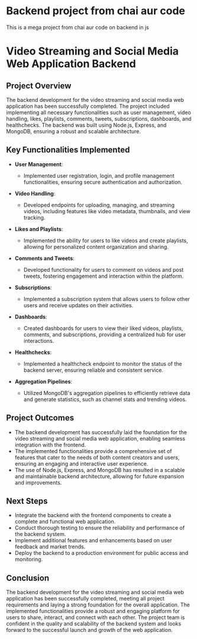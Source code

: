 # Backend project from chai aur code 

This is a mega project from chai aur code on backend in js

# Video Streaming and Social Media Web Application Backend

## Project Overview
The backend development for the video streaming and social media web application has been successfully completed. The project included implementing all necessary functionalities such as user management, video handling, likes, playlists, comments, tweets, subscriptions, dashboards, and healthchecks. The backend was built using Node.js, Express, and MongoDB, ensuring a robust and scalable architecture.

## Key Functionalities Implemented
- **User Management**: 
  - Implemented user registration, login, and profile management functionalities, ensuring secure authentication and authorization.

- **Video Handling**: 
  - Developed endpoints for uploading, managing, and streaming videos, including features like video metadata, thumbnails, and view tracking.

- **Likes and Playlists**: 
  - Implemented the ability for users to like videos and create playlists, allowing for personalized content organization and sharing.

- **Comments and Tweets**: 
  - Developed functionality for users to comment on videos and post tweets, fostering engagement and interaction within the platform.

- **Subscriptions**: 
  - Implemented a subscription system that allows users to follow other users and receive updates on their activities.

- **Dashboards**: 
  - Created dashboards for users to view their liked videos, playlists, comments, and subscriptions, providing a centralized hub for user interactions.

- **Healthchecks**: 
  - Implemented a healthcheck endpoint to monitor the status of the backend server, ensuring reliable and consistent service.

- **Aggregation Pipelines**: 
  - Utilized MongoDB's aggregation pipelines to efficiently retrieve data and generate statistics, such as channel stats and trending videos.

## Project Outcomes
- The backend development has successfully laid the foundation for the video streaming and social media web application, enabling seamless integration with the frontend.
- The implemented functionalities provide a comprehensive set of features that cater to the needs of both content creators and users, ensuring an engaging and interactive user experience.
- The use of Node.js, Express, and MongoDB has resulted in a scalable and maintainable backend architecture, allowing for future expansion and improvements.

## Next Steps
- Integrate the backend with the frontend components to create a complete and functional web application.
- Conduct thorough testing to ensure the reliability and performance of the backend system.
- Implement additional features and enhancements based on user feedback and market trends.
- Deploy the backend to a production environment for public access and monitoring.

## Conclusion
The backend development for the video streaming and social media web application has been successfully completed, meeting all project requirements and laying a strong foundation for the overall application. The implemented functionalities provide a robust and engaging platform for users to share, interact, and connect with each other. The project team is confident in the quality and scalability of the backend system and looks forward to the successful launch and growth of the web application.
